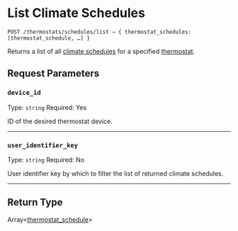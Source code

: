 # List Climate Schedules

```
POST /thermostats/schedules/list ⇒ { thermostat_schedules: [thermostat_schedule, …] }
```

Returns a list of all [climate schedules](../../../capability-guides/thermostats/creating-and-managing-climate-schedules.md) for a specified [thermostat](https://docs.seam.co/latest/capability-guides/thermostats).

## Request Parameters

### `device_id`

Type: `string`
Required: Yes

ID of the desired thermostat device.

***

### `user_identifier_key`

Type: `string`
Required: No

User identifier key by which to filter the list of returned climate schedules.

***

## Return Type

Array<[thermostat\_schedule](./)>
